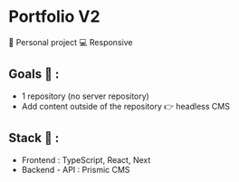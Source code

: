 # Portfolio V2

👩 Personal project
💻 Responsive

## Goals 🎯 :
* 1 repository (no server repository)
* Add content outside of the repository 👉 headless CMS

## Stack 💎 :
* Frontend : TypeScript, React, Next
* Backend - API : Prismic CMS
